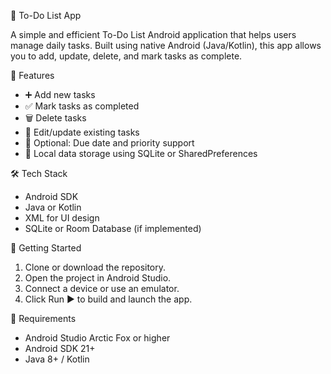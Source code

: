  📝 To-Do List App

A simple and efficient To-Do List Android application that helps users manage daily tasks. Built using native Android (Java/Kotlin), this app allows you to add, update, delete, and mark tasks as complete.

 📱 Features

- ➕ Add new tasks
- ✅ Mark tasks as completed
- 🗑️ Delete tasks
- 🔄 Edit/update existing tasks
- 📅 Optional: Due date and priority support
- 💾 Local data storage using SQLite or SharedPreferences

🛠️ Tech Stack

- Android SDK
- Java or Kotlin
- XML for UI design
- SQLite or Room Database (if implemented)

 🚀 Getting Started

1. Clone or download the repository.
2. Open the project in Android Studio.
3. Connect a device or use an emulator.
4. Click Run ▶️ to build and launch the app.

📌 Requirements

- Android Studio Arctic Fox or higher
- Android SDK 21+
- Java 8+ / Kotlin




